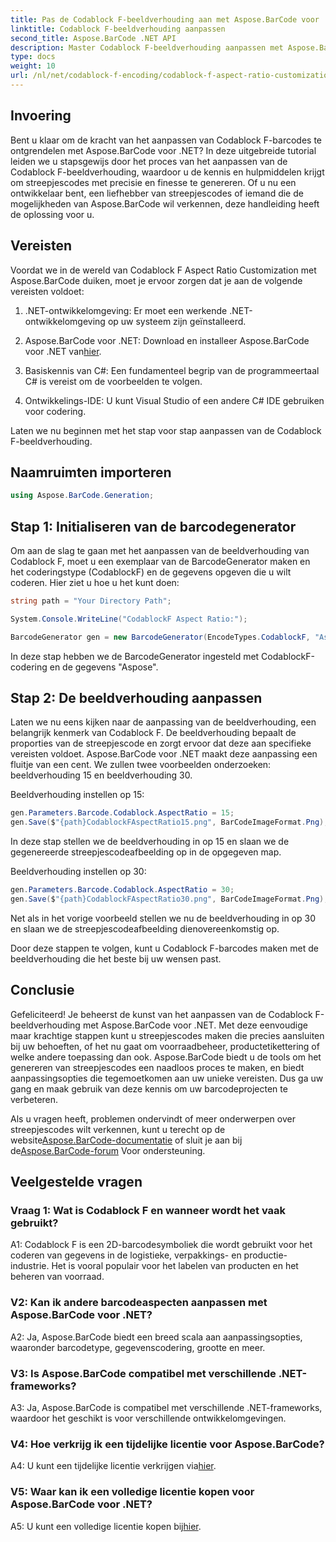 ```yaml
---
title: Pas de Codablock F-beeldverhouding aan met Aspose.BarCode voor .NET
linktitle: Codablock F-beeldverhouding aanpassen
second_title: Aspose.BarCode .NET API
description: Master Codablock F-beeldverhouding aanpassen met Aspose.BarCode voor .NET. Creëer moeiteloos nauwkeurige barcodes die zijn afgestemd op uw behoeften.
type: docs
weight: 10
url: /nl/net/codablock-f-encoding/codablock-f-aspect-ratio-customization/
---
```

## Invoering

Bent u klaar om de kracht van het aanpassen van Codablock F-barcodes te ontgrendelen met Aspose.BarCode voor .NET? In deze uitgebreide tutorial leiden we u stapsgewijs door het proces van het aanpassen van de Codablock F-beeldverhouding, waardoor u de kennis en hulpmiddelen krijgt om streepjescodes met precisie en finesse te genereren. Of u nu een ontwikkelaar bent, een liefhebber van streepjescodes of iemand die de mogelijkheden van Aspose.BarCode wil verkennen, deze handleiding heeft de oplossing voor u.

## Vereisten

Voordat we in de wereld van Codablock F Aspect Ratio Customization met Aspose.BarCode duiken, moet je ervoor zorgen dat je aan de volgende vereisten voldoet:

1. .NET-ontwikkelomgeving: Er moet een werkende .NET-ontwikkelomgeving op uw systeem zijn geïnstalleerd.

2.  Aspose.BarCode voor .NET: Download en installeer Aspose.BarCode voor .NET van[hier](https://releases.aspose.com/barcode/net/).

3. Basiskennis van C#: Een fundamenteel begrip van de programmeertaal C# is vereist om de voorbeelden te volgen.

4. Ontwikkelings-IDE: U kunt Visual Studio of een andere C# IDE gebruiken voor codering.

Laten we nu beginnen met het stap voor stap aanpassen van de Codablock F-beeldverhouding.

## Naamruimten importeren

```csharp
using Aspose.BarCode.Generation;
```

## Stap 1: Initialiseren van de barcodegenerator

Om aan de slag te gaan met het aanpassen van de beeldverhouding van Codablock F, moet u een exemplaar van de BarcodeGenerator maken en het coderingstype (CodablockF) en de gegevens opgeven die u wilt coderen. Hier ziet u hoe u het kunt doen:

```csharp
string path = "Your Directory Path";

System.Console.WriteLine("CodablockF Aspect Ratio:");

BarcodeGenerator gen = new BarcodeGenerator(EncodeTypes.CodablockF, "Aspose");
```

In deze stap hebben we de BarcodeGenerator ingesteld met CodablockF-codering en de gegevens "Aspose".

## Stap 2: De beeldverhouding aanpassen

Laten we nu eens kijken naar de aanpassing van de beeldverhouding, een belangrijk kenmerk van Codablock F. De beeldverhouding bepaalt de proporties van de streepjescode en zorgt ervoor dat deze aan specifieke vereisten voldoet. Aspose.BarCode voor .NET maakt deze aanpassing een fluitje van een cent. We zullen twee voorbeelden onderzoeken: beeldverhouding 15 en beeldverhouding 30.

Beeldverhouding instellen op 15:

```csharp
gen.Parameters.Barcode.Codablock.AspectRatio = 15;
gen.Save($"{path}CodablockFAspectRatio15.png", BarCodeImageFormat.Png);
```

In deze stap stellen we de beeldverhouding in op 15 en slaan we de gegenereerde streepjescodeafbeelding op in de opgegeven map.

Beeldverhouding instellen op 30:

```csharp
gen.Parameters.Barcode.Codablock.AspectRatio = 30;
gen.Save($"{path}CodablockFAspectRatio30.png", BarCodeImageFormat.Png);
```

Net als in het vorige voorbeeld stellen we nu de beeldverhouding in op 30 en slaan we de streepjescodeafbeelding dienovereenkomstig op.

Door deze stappen te volgen, kunt u Codablock F-barcodes maken met de beeldverhouding die het beste bij uw wensen past.

## Conclusie

Gefeliciteerd! Je beheerst de kunst van het aanpassen van de Codablock F-beeldverhouding met Aspose.BarCode voor .NET. Met deze eenvoudige maar krachtige stappen kunt u streepjescodes maken die precies aansluiten bij uw behoeften, of het nu gaat om voorraadbeheer, productetikettering of welke andere toepassing dan ook. Aspose.BarCode biedt u de tools om het genereren van streepjescodes een naadloos proces te maken, en biedt aanpassingsopties die tegemoetkomen aan uw unieke vereisten. Dus ga uw gang en maak gebruik van deze kennis om uw barcodeprojecten te verbeteren.

 Als u vragen heeft, problemen ondervindt of meer onderwerpen over streepjescodes wilt verkennen, kunt u terecht op de website[Aspose.BarCode-documentatie](https://reference.aspose.com/barcode/net/) of sluit je aan bij de[Aspose.BarCode-forum](https://forum.aspose.com/c/barcode/13) Voor ondersteuning.

## Veelgestelde vragen

### Vraag 1: Wat is Codablock F en wanneer wordt het vaak gebruikt?

A1: Codablock F is een 2D-barcodesymboliek die wordt gebruikt voor het coderen van gegevens in de logistieke, verpakkings- en productie-industrie. Het is vooral populair voor het labelen van producten en het beheren van voorraad.

### V2: Kan ik andere barcodeaspecten aanpassen met Aspose.BarCode voor .NET?

A2: Ja, Aspose.BarCode biedt een breed scala aan aanpassingsopties, waaronder barcodetype, gegevenscodering, grootte en meer.

### V3: Is Aspose.BarCode compatibel met verschillende .NET-frameworks?

A3: Ja, Aspose.BarCode is compatibel met verschillende .NET-frameworks, waardoor het geschikt is voor verschillende ontwikkelomgevingen.

### V4: Hoe verkrijg ik een tijdelijke licentie voor Aspose.BarCode?

 A4: U kunt een tijdelijke licentie verkrijgen via[hier](https://purchase.aspose.com/temporary-license/).

### V5: Waar kan ik een volledige licentie kopen voor Aspose.BarCode voor .NET?

 A5: U kunt een volledige licentie kopen bij[hier](https://purchase.aspose.com/buy).